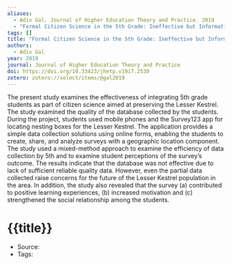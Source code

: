 ```yaml
---
aliases:
  - Adiv Gal. Journal of Higher Education Theory and Practice. 2019
  - "Formal Citizen Science in the 5th Grade: Ineffective but Informative and Highly Influential"
tags: []
title: "Formal Citizen Science in the 5th Grade: Ineffective but Informative and Highly Influential"
authors:
  - Adiv Gal
year: 2019
journal: Journal of Higher Education Theory and Practice
doi: https://doi.org/10.33423/jhetp.v19i7.2530
zotero: zotero://select/items/@gal2019
---
```

<!-- START_ABSTRACT -->
The present study examines the effectiveness of integrating 5th grade students as part of citizen science aimed at preserving the Lesser Kestrel. The study examined the quality of the database collected by the students. During the project, students used mobile phones and the Survey123 app for locating nesting boxes for the Lesser Kestrel. The application provides a simple data collection solutions using online forms, enabling the students to create, share, and analyze surveys with a geographic location component. The study used a mixed-method approach to examine the efficiency of data collection by 5th and to examine student perceptions of the survey’s outcome. The results indicate that the database was not effective due to lack of sufficient reliable quality data. However, even the partial data collected raise concerns for the future of the Lesser Kestrel population in the area. In addition, the study also revealed that the survey (a) contributed to positive learning experiences, (b) increased motivation and (c) strengthened the social relationship among the students.
<!-- END_ABSTRACT -->

<!-- START_TEMPLATE -->
# {{title}}

- Source:
- Tags: 
<!-- END_TEMPLATE -->